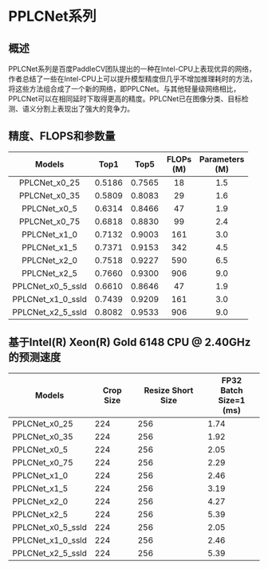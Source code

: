 # PPLCNet系列

## 概述

PPLCNet系列是百度PaddleCV团队提出的一种在Intel-CPU上表现优异的网络，作者总结了一些在Intel-CPU上可以提升模型精度但几乎不增加推理耗时的方法，将这些方法组合成了一个新的网络，即PPLCNet。与其他轻量级网络相比，PPLCNet可以在相同延时下取得更高的精度。PPLCNet已在图像分类、目标检测、语义分割上表现出了强大的竞争力。



## 精度、FLOPS和参数量

| Models           | Top1 | Top5 | FLOPs<br>(M) | Parameters<br>(M) |
|:--:|:--:|:--:|:--:|:--:|
| PPLCNet_x0_25        |0.5186           | 0.7565           | 18    | 1.5  |
| PPLCNet_x0_35        |0.5809           | 0.8083           | 29    | 1.6  |
| PPLCNet_x0_5         |0.6314           | 0.8466           | 47    | 1.9  |
| PPLCNet_x0_75        |0.6818           | 0.8830           | 99    | 2.4  |
| PPLCNet_x1_0         |0.7132           | 0.9003           | 161   | 3.0  |
| PPLCNet_x1_5         |0.7371           | 0.9153           | 342   | 4.5  |
| PPLCNet_x2_0         |0.7518           | 0.9227           | 590   | 6.5  |
| PPLCNet_x2_5         |0.7660           | 0.9300           | 906   | 9.0  |
| PPLCNet_x0_5_ssld    |0.6610           | 0.8646           | 47    | 1.9  |
| PPLCNet_x1_0_ssld    |0.7439           | 0.9209           | 161   | 3.0  |
| PPLCNet_x2_5_ssld    |0.8082           | 0.9533           | 906   | 9.0  |



## 基于Intel(R) Xeon(R) Gold 6148 CPU @ 2.40GHz的预测速度

| Models                 | Crop Size | Resize Short Size | FP32<br>Batch Size=1<br>(ms) |
|------------------|-----------|-------------------|--------------------------|
| PPLCNet_x0_25        | 224       | 256               | 1.74                    |
| PPLCNet_x0_35        | 224       | 256               | 1.92                    |
| PPLCNet_x0_5         | 224       | 256               | 2.05                    |
| PPLCNet_x0_75        | 224       | 256               | 2.29                    |
| PPLCNet_x1_0         | 224       | 256               | 2.46                    |
| PPLCNet_x1_5         | 224       | 256               | 3.19                    |
| PPLCNet_x2_0         | 224       | 256               | 4.27                    |
| PPLCNet_x2_5         | 224       | 256               | 5.39                    |
| PPLCNet_x0_5_ssld    | 224       | 256               | 2.05                    |
| PPLCNet_x1_0_ssld    | 224       | 256               | 2.46                    |
| PPLCNet_x2_5_ssld    | 224       | 256               | 5.39                    |

